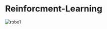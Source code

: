 # Reinforcment-Learning

![robo1](https://user-images.githubusercontent.com/92337987/177013341-6031c641-a349-408d-931e-23fce2451138.png)
